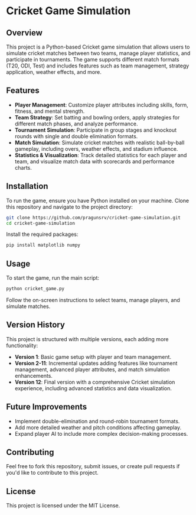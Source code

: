 # Cricket Game Simulation

## Overview

This project is a Python-based Cricket game simulation that allows users to simulate cricket matches between two teams, manage player statistics, and participate in tournaments. The game supports different match formats (T20, ODI, Test) and includes features such as team management, strategy application, weather effects, and more.

## Features

- **Player Management**: Customize player attributes including skills, form, fitness, and mental strength.
- **Team Strategy**: Set batting and bowling orders, apply strategies for different match phases, and analyze performance.
- **Tournament Simulation**: Participate in group stages and knockout rounds with single and double elimination formats.
- **Match Simulation**: Simulate cricket matches with realistic ball-by-ball gameplay, including overs, weather effects, and stadium influence.
- **Statistics & Visualization**: Track detailed statistics for each player and team, and visualize match data with scorecards and performance charts.

## Installation

To run the game, ensure you have Python installed on your machine. Clone this repository and navigate to the project directory:

```bash
git clone https://github.com/pragunsrv/cricket-game-simulation.git
cd cricket-game-simulation
```

Install the required packages:

```bash
pip install matplotlib numpy
```

## Usage

To start the game, run the main script:

```bash
python cricket_game.py
```

Follow the on-screen instructions to select teams, manage players, and simulate matches.

## Version History

This project is structured with multiple versions, each adding more functionality:

- **Version 1**: Basic game setup with player and team management.
- **Version 2-11**: Incremental updates adding features like tournament management, advanced player attributes, and match simulation enhancements.
- **Version 12**: Final version with a comprehensive Cricket simulation experience, including advanced statistics and data visualization.

## Future Improvements

- Implement double-elimination and round-robin tournament formats.
- Add more detailed weather and pitch conditions affecting gameplay.
- Expand player AI to include more complex decision-making processes.

## Contributing

Feel free to fork this repository, submit issues, or create pull requests if you'd like to contribute to this project.

## License

This project is licensed under the MIT License.
